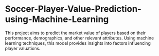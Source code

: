 # Soccer-Player-Value-Prediction-using-Machine-Learning
This project aims to predict the market value of players based on their performance, demographics, and other relevant attributes. Using machine learning techniques, this model provides insights into factors influencing player valuations.
